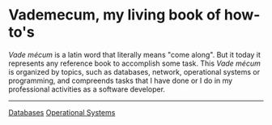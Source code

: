 # Vademecum, my living book of how-to's

_Vade mécum_ is a latin word that literally means "come along". But it today it represents any reference book to accomplish some task. This _Vade mécum_ is organized by topics, such as databases, network, operational systems or programming, and compreends tasks that I have done or I do in my professional activities as a software developer.
***

[Databases](database.md)
[Operational Systems](os.md)



